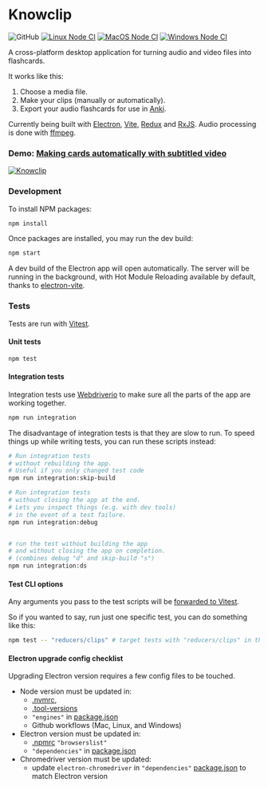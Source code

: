 # Knowclip
![GitHub](https://img.shields.io/github/license/knowclip/knowclip) [![Linux Node CI](https://github.com/knowclip/knowclip/actions/workflows/linux.yml/badge.svg)](https://github.com/knowclip/knowclip/actions/workflows/linux.yml) [![MacOS Node CI](https://github.com/knowclip/knowclip/actions/workflows/macos.yml/badge.svg)](https://github.com/knowclip/knowclip/actions/workflows/macos.yml) [![Windows Node CI](https://github.com/knowclip/knowclip/actions/workflows/windows.yml/badge.svg)](https://github.com/knowclip/knowclip/actions/workflows/windows.yml) 

A cross-platform desktop application for turning audio and video files into flashcards.

It works like this:

1. Choose a media file.
2. Make your clips (manually or automatically).
3. Export your audio flashcards for use in [Anki](https://apps.ankiweb.net/).

Currently being built with [Electron](https://electronjs.org), [Vite](https://vitejs.dev/), [Redux](https://redux.js.org/) and [RxJS](https://rxjs-dev.firebaseapp.com/). Audio processing is done with [ffmpeg](https://ffmpeg.org/).

### Demo: [Making cards automatically with subtitled video](https://www.youtube.com/watch?v=mq_w2Qgikt8)
[![Knowclip](img/screenshot_200324.png)](https://www.youtube.com/watch?v=mq_w2Qgikt8)


### Development

To install NPM packages:

```bash
npm install
```

Once packages are installed, you may run the dev build:

```bash
npm start
```

A dev build of the Electron app will open automatically. The server will be running in the background, with Hot Module Reloading available by default, thanks to [electron-vite](https://evite.netlify.app/).

### Tests

Tests are run with [Vitest](https://vitest.dev/).

#### Unit tests

```bash
npm test
```

#### Integration tests

Integration tests use [Webdriverio](https://webdriver.io/) to make sure all the parts of the app are working together.

```bash
npm run integration
```


The disadvantage of integration tests is that they are slow to run. To speed things up while writing tests, you can run these scripts instead:

```bash
# Run integration tests
# without rebuilding the app.
# Useful if you only changed test code
npm run integration:skip-build

# Run integration tests
# without closing the app at the end.
# Lets you inspect things (e.g. with dev tools)
# in the event of a test failure.
npm run integration:debug


# run the test without building the app
# and without closing the app on completion.
# (combines debug "d" and skip-build "s")
npm run integration:ds
```

#### Test CLI options

Any arguments you pass to the test scripts will be [forwarded to Vitest](https://vitest.dev/guide/cli.html#commands).

So if you wanted to say, run just one specific test, you can do something like this:

```bash
npm test -- "reducers/clips" # target tests with "reducers/clips" in the filepath
```

#### Electron upgrade config checklist

Upgrading Electron version requires a few config files to be touched.

* Node version must be updated in:
  * [.nvmrc](./.nvmrc),
  * [.tool-versions](./.tool-versions)
  * `"engines"` in [package.json](./package.json)
  * Github workflows (Mac, Linux, and Windows)
* Electron version must be updated in:
  * [.npmrc](./.npmrc) `"browserslist"`
  * `"dependencies"` in [package.json](./package.json)
* Chromedriver version must be updated:
  * update `electron-chromedriver` in `"dependencies"` [package.json](./package.json) to match Electron version